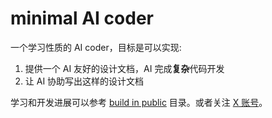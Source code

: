 # minimal AI coder

一个学习性质的 AI coder，目标是可以实现:

1. 提供一个 AI 友好的设计文档，AI 完成**复杂**代码开发
2. 让 AI 协助写出这样的设计文档

学习和开发进展可以参考 [build in public](./build-in-public/) 目录。或者关注 [X 账号](https://x.com/Aryu0112)。
